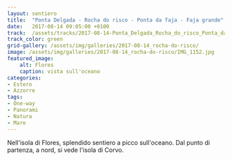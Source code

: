 ```yaml
---
layout: sentiero
title:  "Ponta Delgada - Rocha do risco - Ponta da faja - Faja grande"
date:   2017-08-14 09:05:00 +0100
track:  /assets/tracks/2017-08-14-Ponta_Delgada_Rocha_do_risco_Ponta_da_faja_e_Faja_grande.gpx
track_color: green
grid-gallery: /assets/img/galleries/2017-08-14_rocha-do-risco/
image: /assets/img/galleries/2017-08-14_rocha-do-risco/IMG_1152.jpg
featured_image:
    alt: Flores
    caption: vista sull'oceano
categories:
- Estero
- Azzorre
tags:
- One-way
- Panorami
- Natura
- Mare
---
```


Nell'isola di Flores, splendido sentiero a picco sull'oceano. Dal punto di partenza, a nord, si vede l'isola di Corvo.